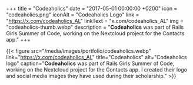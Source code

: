 +++
title = "Codeaholics"
date = "2017-05-01 00:00:00 +0200"
icon = "codeaholics.png"
iconAlt = "Codeaholics Logo"
link = "https://x.com/codeaholics_AL"
linkText = "x.com/codeaholics_AL"
img = "codeaholics-thumb.webp"
description = "**Codeaholics** was part of Rails Girls Summer of Code, working on the Nextcloud project for the Contacts app."
+++

{{< figure src="/media/images/portfolio/codeaholics.webp" link="https://x.com/codeaholics_AL" title="Codeaholics" alt="Codeaholics logo" caption="**Codeaholics** was part of Rails Girls Summer of Code, working on the Nextcloud project for the Contacts app. I created their logo and social media images they have used during their scholarship." >}}
